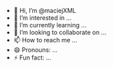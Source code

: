 - 👋 Hi, I’m @maciejXML
- 👀 I’m interested in ...
- 🌱 I’m currently learning ...
- 💞️ I’m looking to collaborate on ...
- 📫 How to reach me ...
- 😄 Pronouns: ...
- ⚡ Fun fact: ...

<!---
maciejXML/maciejXML is a ✨ special ✨ repository because its `README.md` (this file) appears on your GitHub profile.
You can click the Preview link to take a look at your changes.
--->
